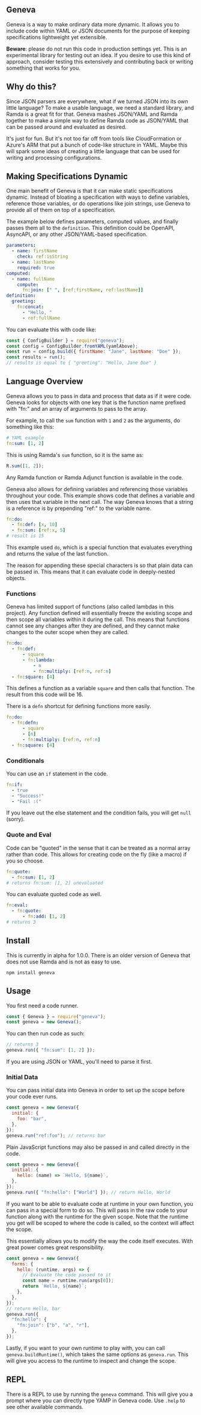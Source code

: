 ## Geneva

Geneva is a way to make ordinary data more dynamic. It allows you to include code within YAML or JSON documents for the purpose of keeping specifications lightweight yet extensible.

**Beware**: please do not run this code in production settings yet. This is an experimental library for testing out an idea. If you desire to use this kind of approach, consider testing this extensively and contributing back or writing something that works for you.

## Why do this?

Since JSON parsers are everywhere, what if we turned JSON into its own little language? To make a usable language, we need a standard library, and Ramda is a great fit for that. Geneva mashes JSON/YAML and Ramda together to make a simple way to define Ramda code as JSON/YAML that can be passed around and evaluated as desired.

It's just for fun. But it's not too far off from tools like CloudFormation or Azure's ARM that put a bunch of code-like structure in YAML. Maybe this will spark some ideas of creating a little language that can be used for writing and processing configurations.

## Making Specifications Dynamic

One main benefit of Geneva is that it can make static specifications dynamic. Instead of bloating a specification with ways to define variables, reference those variables, or do operations like join strings, use Geneva to provide all of them on top of a specification.

The example below defines parameters, computed values, and finally passes them all to the `definition`. This definition could be OpenAPI, AsyncAPI, or any other JSON/YAML-based specification.

```yml
parameters:
  - name: firstName
    check: ref:isString
  - name: lastName
    required: true
computed:
  - name: fullName
    compute:
      fn:join: [" ", [ref:firstName, ref:lastName]]
definition:
  greeting:
    fn:concat:
      - "Hello, "
      - ref:fullName
```

You can evaluate this with code like:

```js
const { ConfigBuilder } = require("geneva");
const config = ConfigBuilder.fromYAML(yamlAbove);
const run = config.build({ firstName: "Jane", lastName: "Doe" });
const results = run();
// results is equal to { "greeting": "Hello, Jane Doe" }
```

## Language Overview

Geneva allows you to pass in data and process that data as if it were code. Geneva looks for objects with one key that is the function name prefixed with "fn:" and an array of arguments to pass to the array.

For example, to call the `sum` function with `1` and `2` as the arguments, do something like this:

```yml
# YAML example
fn:sum: [1, 2]
```

This is using Ramda's `sum` function, so it is the same as:

```javascript
R.sum([1, 2]);
```

Any Ramda function or Ramda Adjunct function is available in the code.

Geneva also allows for defining variables and referencing those variables throughout your code. This example shows code that defines a variable and then uses that variable in the next call. The way Geneva knows that a string is a reference is by prepending "ref:" to the variable name.

```yml
fn:do:
  - fn:def: [x, 10]
  - fn:sum: [ref:x, 5]
# result is 15
```

This example used `do`, which is a special function that evaluates everything and returns the value of the last function.

The reason for appending these special characters is so that plain data can be passed in. This means that it can evaluate code in deeply-nested objects.

### Functions

Geneva has limited support of functions (also called lambdas in this project). Any function defined will essentially freeze the existing scope and then scope all variables within it during the call. This means that functions cannot see any changes after they are defined, and they cannot make changes to the outer scope when they are called.

```yml
fn:do:
  - fn:def:
      - square
      - fn:lambda:
          - n
          - fn:multiply: [ref:n, ref:n]
  - fn:square: [4]
```

This defines a function as a variable `square` and then calls that function. The result from this code will be 16.

There is a `defn` shortcut for defining functions more easily.

```yml
fn:do:
  - fn:defn:
      - square
      - [n]
      - fn:multiply: [ref:n, ref:n]
  - fn:square: [4]
```

### Conditionals

You can use an `if` statement in the code.

```yml
fn:if:
  - true
  - "Success!"
  - "Fail :("
```

If you leave out the else statement and the condition fails, you will get `null` (sorry).

### Quote and Eval

Code can be "quoted" in the sense that it can be treated as a normal array rather than code. This allows for creating code on the fly (like a macro) if you so choose.

```yml
fn:quote:
  - fn:sum: [1, 2]
# returns fn:sum: [1, 2] unevaluated
```

You can evaluate quoted code as well.

```yml
fn:eval:
  - fn:quote:
      - fn:add: [1, 2]
# returns 3
```

## Install

This is currently in alpha for 1.0.0. There is an older version of Geneva that does not use Ramda and is not as easy to use.

```shell
npm install geneva
```

## Usage

You first need a code runner.

```javascript
const { Geneva } = require("geneva");
const geneva = new Geneva();
```

You can then run code as such:

```javascript
// returns 3
geneva.run({ "fn:sum": [1, 2] });
```

If you are using JSON or YAML, you'll need to parse it first.

### Initial Data

You can pass initial data into Geneva in order to set up the scope before your code ever runs.

```javascript
const geneva = new Geneva({
  initial: {
    foo: "bar",
  },
});
geneva.run("ref:foo"); // returns bar
```

Plain JavaScript functions may also be passed in and called directly in the code.

```javascript
const geneva = new Geneva({
  initial: {
    hello: (name) => `Hello, ${name}`,
  },
});
geneva.run({ "fn:hello": ["World"] }); // return Hello, World
```

If you want to be able to evaluate code at runtime in your own function, you can pass in a special form to do so. This will pass in the raw code to your function along with the runtime for the given scope. Note that the runtime you get will be scoped to where the code is called, so the context will affect the scope.

This essentially allows you to modify the way the code itself executes. With great power comes great responsibility.

```javascript
const geneva = new Geneva({
  forms: {
    hello: (runtime, args) => {
      // Evaluate the code passed to it
      const name = runtime.run(args[0]);
      return `Hello, ${name}`;
    },
  },
});
// return Hello, bar
geneva.run({
  "fn:hello": {
    "fn:join": ["b", "a", "r"],
  },
});
```

Lastly, if you want to your own runtime to play with, you can call `geneva.buildRuntime()`, which takes the same options as `geneva.run`. This will give you access to the runtime to inspect and change the scope.

## REPL

There is a REPL to use by running the `geneva` command. This will give you a prompt where you can directly type YAMP in Geneva code. Use `.help` to see other available commands.
